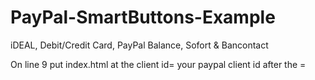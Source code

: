 # PayPal-SmartButtons-Example
iDEAL, Debit/Credit Card, PayPal Balance, Sofort &amp; Bancontact

On line 9 put index.html at the client id= your paypal client id after the =
